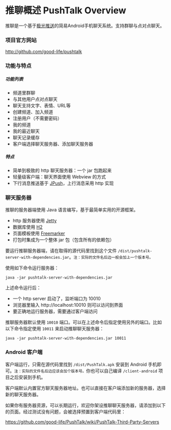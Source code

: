# 推聊概述 PushTalk Overview
推聊是一个基于[极光推送](http://jpush.cn/)的简易Android手机聊天系统。支持群聊与点对点聊天。

### 项目官方网站
http://github.com/good-life/pushtalk  


### 功能与特点
  
##### 功能列表

* 频道里群聊
* 与其他用户点对点聊天
* 聊天支持文字、表情、URL等
* 创建频道、加入频道
* 注册用户（不需要密码）
* 我的频道
* 我的最近聊天
* 聊天记录缓存
* 客户端选择聊天服务器、添加聊天服务器

##### 特点

* 简单到极致的 http 聊天服务器：一个 jar 包跑起来
* 轻量级客户端：聊天界面使用 Webview 的方式
* 下行消息推送基于 [JPush](http://jpush.cn/)，上行消息采用 http 实现


### 聊天服务器

推聊的服务器端使用 Java 语言编写，基于最简单实用的开源框架。

* http 服务器使用 [Jetty](http://www.eclipse.org/jetty/)
* 数据库使用 [H2](http://http://www.h2database.com/)
* 页面模板使用 [Freemarker](http://freemarker.sourceforge.net/)
* 打包时集成为一个整体 jar 包（包含所有的依赖包）

要运行推聊服务器端，请在取得的源代码里找到这个文件 ``/dist/pushtalk-server-with-dependencies.jar``。`注：实际的文件名后边一般会加上一个版本号。`

使用如下命令运行服务器：

	java -jar pushtalk-server-with-dependencies.jar
	
上述命令运行后：

* 一个 http server 启动了，监听端口为 10010
* 浏览器里输入 http://localhost:10010 则可以访问到界面
* 要正确地运行服务器，需要通过客户端访问

推聊服务器默认使用 `10010` 端口。可以在上述命令后指定使用另外的端口。比如以下命令指定使用 `10011` 来启动推聊聊天服务器：

	java -jar pushtalk-server-with-dependencies.jar 10011


### Android 客户端

客户端运行，只需在源代码里找到 `/dist/PushTalk.apk` 安装到 Android 手机即可。`注：实际的文件名后边应该会加个版本号。`你也可以自己编译 `/client-android` 项目之后安装到手机。

客户端默认内置官方聊天服务器地址。也可以直接在客户端添加新的服务器，选择新的聊天服务器。

如果你有服务器资源，可以长期运行，欢迎你架设推聊聊天服务器，请添加到以下的页面。经过测试没有问题，会被选择预置到客户端代码里：

<https://github.com/good-life/PushTalk/wiki/PushTalk-Third-Party-Servers>


